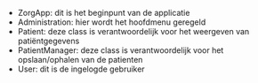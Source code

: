 * ZorgApp: dit is het beginpunt van de applicatie
* Administration: hier wordt het hoofdmenu geregeld
* Patient: deze class is verantwoordelijk voor het weergeven van patiëntgegevens
* PatientManager: deze class is verantwoordelijk voor het opslaan/ophalen van de patienten
* User: dit is de ingelogde gebruiker

